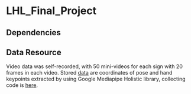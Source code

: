 # LHL_Final_Project

## Dependencies


## Data Resource
Video data was self-recorded, with 50 mini-videos for each sign with 20 frames in each video. Stored [data](data/recorded_keypoints) are coordinates of pose and hand keypoints extracted by using Google Mediapipe Holistic library, collecting code is [here](src/collect_data.py).
